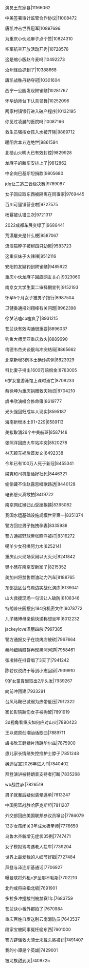 演员王东家暴|11166062

中美签署审计监管合作协议|11008472

唐凯冲击世界冠军|10897696

为重庆小伙龙麻子点个赞|10824310

空军航空开放活动开秀|10728578

这是缩小版赵今麦吗|10492273

汝州怪鱼抓到了|10388668

唐凯战胜丹勒夺冠|10301604

西宁一公园发现鳄雀鳝|10281767

怀孕幼师台下认真领舞|10252096

两家村镇银行进入破产程序|10132195

你见过凌晨的医院吗|10087166

救生员强按女孩入水被开除|9889712

暖阳宫本五连绝世|9861594

北碚山火明火已有效封控|9829928

龙麻子的新车安排上了|9812862

中企向巴基斯坦捐款|9805680

jdg让二追三晋级决赛|9789087

女子回应取东西被隔离在同事家|9769445

百川可逗镇营业啦|9727575

杨幂被认错三次|9721317

2022成都车展变绿了|9686441

荒漠屠夫是什么梗|9587067

流浪猫脖子被绑四只幼崽|9583723

这重庆妹子火辣辣|9512116

安阳钓友疑钓到鳄雀鳝|9485622

重庆小伙龙麻子回应网友关心|9323060

南京女大学生案二审择期宣判|9152193

怀孕5个月女子被男子拖行|8987504

卫健委通报刘翔峰有关问题|8962398

徐梦洁嗑cp嗑疯了|8931215

苍兰诀有效沟通很重要|8896037

钓鱼大师吴亚重庆救火|8889690

梅德韦杰夫谈俄乌冲突结局|8865662

北京新增3例本土确诊病例|8823929

科比妻子捐出1600万赔偿金|8783005

6岁女童游泳馆上课时溺亡|8709233

蔡徐坤为重庆捐赠救灾物资|8704210

虞书欣演唱会修命簿|8619777

光头强回归成年人现实|8595187

海南新增本土91+229|8589113

美拟取消26个中美航班|8587148

张照洋回应火车站冲突|8520278

林志颖车祸后首发文|8492338

今年已有100万人死于新冠|8455341

梁爽和司机搭话好社死|8446321

偷偷藏不住赵露思唱歌路透|8440128

电影怒火真敢拍|8419722

南京网红猴归山受挫挨揍|8365082

我国水运基础设施规模世界第一|8351374

警方回应男子拖拽孕妻|8335938

警方通报野球帝张照洋被打|8316272

噶羊少女召唤阿力木|8252141

重庆山火现场采用以火灭火|8241842

樊小慧在南京安新家了|8215352

美加州将禁售燃油动力汽车|8188765

东部战区台岛周边实战化演练|8139041

山火救援现场一句话让人破防|8108348

特朗普庄园搜出184份机密文件|8078772

儿子赌博母亲偷快递称想坐牢|8012232

jackeylove泽丽四杀|7997385

警方通报女子在烧烤店被砍|7967664

秦岭细鳞鲑群再现黑河河道|7958461

张凌赫在抖音唱了3天了|7941242

陈若仪说终于等到小志回家|7939910

9岁女童胃里取出2斤头发|7939267

向前冲团建|7933291

台风马鞍已减弱为热带低压|7912322

家长影院踹伤女子被拘留|7891919

3d视角看重庆如何应对山火|7890423

王以诺原创潮汕话歌曲|7889711

虞书欣王鹤棣片场跳华尔兹|7875900

患儿家长情绪失控掐护士脖子|7851248

奥迪官宣2026年进入f1|7840402

拜登演讲被特朗普支持者打断|7835268

wb战胜gk|7826519

男子就餐后疑似装晕逃单|7813247

中国男篮战胜哈萨克斯坦|7811207

外交部回应美国联邦参议员窜台|7786079

13岁女孩闭关3年成太极拳师|7776650

乌鲁木齐新增无症状35例|7747471

女子模拟驾考遇老人拦车|7739204

世界上最爱我的人细节好戳|7727484

拜登与泽连斯基通话|7706927

曝曼联将外租c罗至那不勒斯|7702210

北约或将染指北极|7691901

多拉多冲撞裁判被禁赛1年|7683759

苍兰诀小番外都拍了|7670984

重庆百姓自发送别云南消防员|7643537

段家宝被同事冤枉偷东西|7601000

警方辟谣救火骑士未戴头盔被罚|7491407

我的小谭是个英雄|7429001

被龙族甜到哭|7408725

